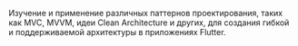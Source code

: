 Изучение и применение различных паттернов проектирования, таких как MVC, MVVM, идеи Clean Architecture и других, для создания гибкой и поддерживаемой архитектуры в приложениях Flutter.